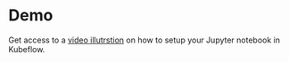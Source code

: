 # Demo

Get access to a [video illutrstion](https://drive.google.com/file/d/1Z0JoPFQNuDkDYKB_tBcsjqYY3zGXT-7H/view?usp=sharing) on how to setup your Jupyter notebook in Kubeflow.
